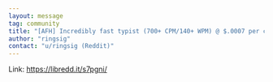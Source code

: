 ```yaml
---
layout: message
tag: community
title: "[AFH] Incredibly fast typist (700+ CPM/140+ WPM) @ $.0007 per character paid in Monero"
author: "ringsig"	
contact: "u/ringsig (Reddit)"
---
```


Link: https://libredd.it/s7pgni/
